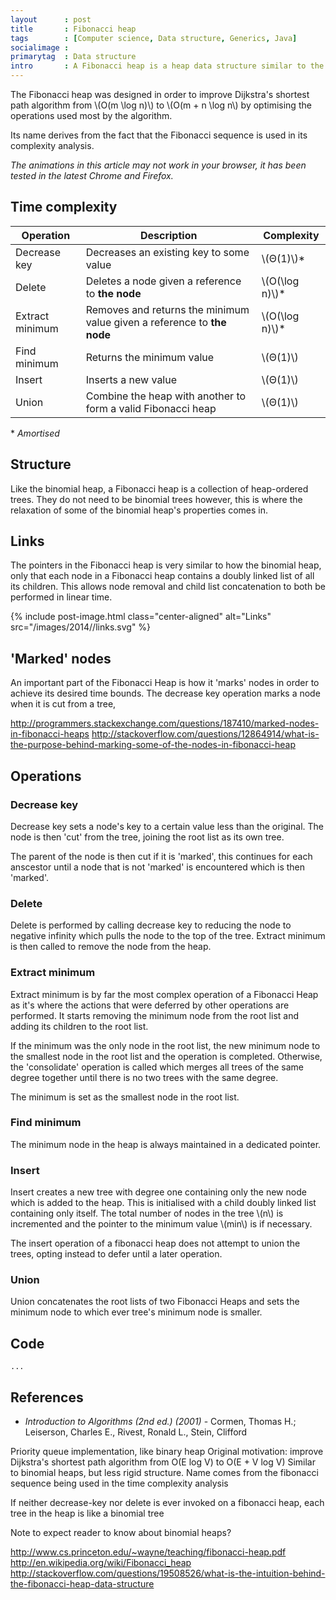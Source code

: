 ```yaml
---
layout      : post
title       : Fibonacci heap
tags        : [Computer science, Data structure, Generics, Java]
socialimage : 
primarytag  : Data structure
intro       : A Fibonacci heap is a heap data structure similar to the [binomial heap][1] only with several modifications and a looser structure. The main hallmark of the Fibonacci heap is that it defers 'clean up' operations to be done at a point where they are more convenient, guaranteeing \(Θ(1)\) for several operations. Due to these deferred clean up steps, the worst case time complexity of the delete and extract minimum operations is \(O(n)\), however they turn out to be \(O(\log n)\) amortised.
---
```


The Fibonacci heap was designed in order to improve Dijkstra's shortest path algorithm from \\(O(m \log n)\\) to \\(O(m + n \log n\\) by optimising the operations used most by the algorithm.

Its name derives from the fact that the Fibonacci sequence is used in its complexity analysis.

*The animations in this article may not work in your browser, it has been tested in the latest Chrome and Firefox.*


## Time complexity

| Operation       | Description                                                             | Complexity         |
|-----------------|-------------------------------------------------------------------------|--------------------|
| Decrease key    | Decreases an existing key to some value                                 | \\(Θ(1)\\)\*       |
| Delete          | Deletes a node given a reference to **the node**                        | \\(O(\log n)\\)\*  |
| Extract minimum | Removes and returns the minimum value given a reference to **the node** | \\(O(\log n)\\)\*  |
| Find minimum    | Returns the minimum value                                               | \\(Θ(1)\\)         |
| Insert          | Inserts a new value                                                     | \\(Θ(1)\\)         |
| Union           | Combine the heap with another to form a valid Fibonacci heap             | \\(Θ(1)\\)         |

\* *Amortised*




## Structure

Like the binomial heap, a Fibonacci heap is a collection of heap-ordered trees. They do not need to be binomial trees however, this is where the relaxation of some of the binomial heap's properties comes in.



## Links

The pointers in the Fibonacci heap is very similar to how the binomial heap, only that each node in a Fibonacci heap contains a doubly linked list of all its children. This allows node removal and child list concatenation to both be performed in linear time.

{% include post-image.html class="center-aligned" alt="Links" src="/images/2014//links.svg" %}



## 'Marked' nodes

An important part of the Fibonacci Heap is how it 'marks' nodes in order to achieve its desired time bounds. The decrease key operation marks a node when it is cut from a tree, 

http://programmers.stackexchange.com/questions/187410/marked-nodes-in-fibonacci-heaps
http://stackoverflow.com/questions/12864914/what-is-the-purpose-behind-marking-some-of-the-nodes-in-fibonacci-heap



## Operations

### Decrease key

Decrease key sets a node's key to a certain value less than the original. The node is then 'cut' from the tree, joining the root list as its own tree.



The parent of the node is then cut if it is 'marked', this continues for each anscestor until a node that is not 'marked' is encountered which is then 'marked'.





### Delete

Delete is performed by calling decrease key to reducing the node to negative infinity which pulls the node to the top of the tree. Extract minimum is then called to remove the node from the heap.





### Extract minimum

Extract minimum is by far the most complex operation of a Fibonacci Heap as it's where the actions that were deferred by other operations are performed. It starts removing the minimum node from the root list and adding its children to the root list.



If the minimum was the only node in the root list, the new minimum node to the smallest node in the root list and the operation is completed. Otherwise, the 'consolidate' operation is called which merges all trees of the same degree together until there is no two trees with the same degree.



The minimum is set as the smallest node in the root list.





### Find minimum

The minimum node in the heap is always maintained in a dedicated pointer.



### Insert

Insert creates a new tree with degree one containing only the new node which is added to the heap. This is initialised with a child doubly linked list containing only itself. The total number of nodes in the tree \\(n\\) is incremented and the pointer to the minimum value \\(min\\) is if necessary.

The insert operation of a fibonacci heap does not attempt to union the trees, opting instead to defer until a later operation.



### Union

Union concatenates the root lists of two Fibonacci Heaps and sets the minimum node to which ever tree's minimum node is smaller.



## Code

<!--prettify lang=java-->
    ...



## References

* <cite>Introduction to Algorithms (2nd ed.) (2001)</cite> - Cormen, Thomas H.; Leiserson, Charles E., Rivest, Ronald L., Stein, Clifford



[1]: /2014/01/binomial-heap.html


Priority queue implementation, like binary heap
Original motivation: improve Dijkstra's shortest path algorithm from O(E log V) to O(E + V log V)
Similar to binomial heaps, but less rigid structure.
Name comes from the fibonacci sequence being used in the time complexity analysis

If neither decrease-key nor delete is ever invoked on a fibonacci heap, each tree in the heap is like a binomial tree

Note to expect reader to know about binomial heaps?





http://www.cs.princeton.edu/~wayne/teaching/fibonacci-heap.pdf
http://en.wikipedia.org/wiki/Fibonacci_heap
http://stackoverflow.com/questions/19508526/what-is-the-intuition-behind-the-fibonacci-heap-data-structure
